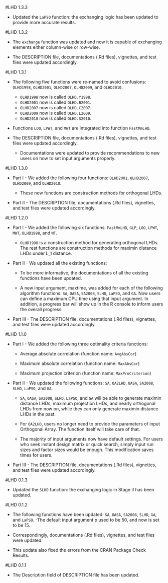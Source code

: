 #LHD 1.3.3

* Updated the `LaPSO` function: the exchanging logic has been updated to provide more accurate results.

#LHD 1.3.2

* The `exchange` function was updated and now it is capable of exchanging elements either column-wise or row-wise.

* The DESCRIPTION file, documentations (.Rd files), vignettes, and test files were updated accordingly.

#LHD 1.3.1

* The following five functions were re-named to avoid confusions: `OLHD1998`, `OLHD2001`, `OLHD2007`, `OLHD2009`, and `OLHD2010`.
  - `OLHD1998` now is called `OLHD.Y1998`.
  - `OLHD2001` now is called `OLHD.B2001`.
  - `OLHD2007` now is called `OLHD.C2007`.
  - `OLHD2009` now is called `OLHD.L2009`.
  - `OLHD2010` now is called `OLHD.S2010`.
  
* Functions `LOO`, `LPWT`, and `MWT` are integrated into function `FastMmLHD`.

* The DESCRIPTION file, documentations (.Rd files), vignettes, and test files were updated accordingly.
  - Documentations were updated to provide recommendations to new users on how to set input arguments properly.

#LHD 1.3.0

* Part I - We added the following four functions: `OLHD2001`, `OLHD2007`, `OLHD2009`, and `OLHD2010`.

  - These new functions are construction methods for orthogonal LHDs.

* Part II - The DESCRIPTION file, documentations (.Rd files), vignettes, and test files were updated accordingly.

#LHD 1.2.0

* Part I - We added the following six functions: `FastMmLHD`, `GLP`, `LOO`, `LPWT`, `MWT`, `OLHD1998`, and `WT`.

  - `OLHD1998` is a construction method for generating orthogonal LHDs. The rest functions are construction methods for maximin distance LHDs under L_1 distance.

* Part II - We updated all the existing functions:

  - To be more informative, the documentations of all the existing functions have been updated.

  - A new input argument, maxtime, was added for each of the following algorithm functions: `SA`, `OASA`, `SA2008`, `SLHD`, `LaPSO`, and `GA`. Now users can define a maximum CPU time using that input argument. In addition, a progress bar will show up in the R console to inform users the overall progress.

* Part III - The DESCRIPTION file, documentations (.Rd files), vignettes, and test files were updated accordingly.

#LHD 1.1.0

* Part I - We added the following three optimality criteria functions:

  - Average absolute correlation (function name: `AvgAbsCor`)

  - Maximum absolute correlation (function name: `MaxAbsCor`)

  - Maximum projection criterion (function name: `MaxProCriterion`)

* Part II - We updated the following functions: `SA`, `OA2LHD`, `OASA`, `SA2008`, `SLHD`, `LaPSO`, and `GA`.

  - `SA`, `OASA`, `SA2008`, `SLHD`, `LaPSO`, and `GA` will be able to generate maximin distance LHDs, maximum projection LHDs, and nearly orthogonal LHDs from now on, while they can only generate maximin distance LHDs in the past. 

  - For `OA2LHD`, users no longer need to provide the parameters of input Orthogonal Array. The function itself will take care of that.

  - The majority of input arguments now have default settings. For users who seek instant design matrix or quick search, simply input run sizes and factor sizes would be enough. This modification saves times for users.

* Part III - The DESCRIPTION file, documentations (.Rd files), vignettes, and test files were updated accordingly.

#LHD 0.1.3

* Updated the `SLHD` function: the exchanging logic in Stage II has been updated.

#LHD 0.1.2

* The following functions have been updated: `SA`, `OASA`, `SA2008`, `SLHD`, `GA`, and `LaPSO`. 
  -The default input argument p used to be 50, and now is set to be 15. 

* Correspondingly, documentations (.Rd files), vignettes, and test files were updated. 

* This update also fixed the errors from the CRAN Package Check Results.

#LHD 0.1.1

* The Description field of DESCRIPTION file has been updated.
